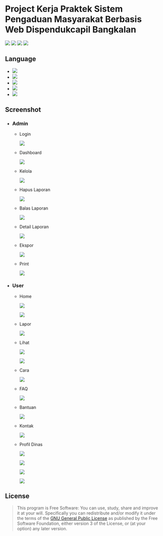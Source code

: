 # Project Kerja Praktek Sistem Pengaduan Masyarakat Berbasis Web Dispendukcapil Bangkalan

[![](https://gitlab.com/gitlab-org/gitlab-ee/badges/master/build.svg)](https://wahidari.github.io)
[![](https://semaphoreci.com/api/v1/projects/2f1a5809-418b-4cc2-a1f4-819607579fe7/400484/shields_badge.svg)](https://wahidari.github.io)
[![](https://img.shields.io/badge/docs-latest-brightgreen.svg?style=flat&maxAge=86400)](https://wahidari.github.io)
[![](https://img.shields.io/badge/Find%20Me-%40wahidari-009688.svg?style=social)](https://wahidari.github.io)

## Language

- [![](https://img.shields.io/badge/html-5-FF5722.svg)](https://www.w3schools.com/html/default.asp) 
- [![](https://img.shields.io/badge/css-3-03A9F4.svg)](https://www.w3schools.com/cssref/)
- [![](https://img.shields.io/badge/javascript-1.8-FFCA28.svg)](https://www.w3schools.com/js/default.asp)
- [![](https://img.shields.io/badge/php-7.1.8-673AB7.svg)](https://www.php.net/) 
- [![](https://img.shields.io/badge/mysql-5.0.12-yellow.svg)](https://www.mysql.com/) 

## Screenshot

- ### Admin

    - Login

        ![](./ss/admin/login.png)

    - Dashboard

        ![](./ss/admin/dashboard.png)
        
    - Kelola

        ![](./ss/admin/tables.png)
        
    - Hapus Laporan

        ![](./ss/admin/hapus-laporan.png)
        
    - Balas Laporan

        ![](./ss/admin/balas-laporan.png)
        
    - Detail Laporan

        ![](./ss/admin/detail-laporan.png)
        
    - Ekspor

        ![](./ss/admin/export.png)
        
    - Print

        ![](./ss/admin/export-print.png)
        
- ### User

    - Home

        ![](./ss/user/user-home-1.png)
        
        ![](./ss/user/user-home-2.png)
        
    - Lapor

        ![](./ss/user/user-lapor-1.png)
        
    - Lihat

        ![](./ss/user/user-lihat-1.png)

        ![](./ss/user/user-lihat-2.png)
        
    - Cara

        ![](./ss/user/user-cara.png)
        
    - FAQ

        ![](./ss/user/user-faq.png)
        
    - Bantuan

        ![](./ss/user/user-bantuan.png)
        
    - Kontak

        ![](./ss/user/user-kontak.png)
        
    - Profil Dinas

        ![](./ss/user/user-profildinas.png)
        
        ![](./ss/user/user-profildinas-motto.png)
        
        ![](./ss/user/user-profildinas-struktur.png)
        
        ![](./ss/user/user-profildinas-visi.png)
    
    
## License
> This program is Free Software: 
You can use, study, share and improve it at your will. 
Specifically you can redistribute and/or modify it under the terms of the [GNU General Public License](https://www.gnu.org/licenses/gpl.html) 
as published by the Free Software Foundation, either version 3 of the License, or (at your option) any later version.
